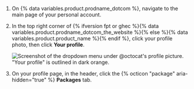 1. On {% data variables.product.prodname_dotcom %}, navigate to the main page of your personal account.
1. In the top right corner of {% ifversion fpt or ghec %}{% data variables.product.prodname_dotcom_the_website %}{% else %}{% data variables.product.product_name %}{% endif %}, click your profile photo, then click **Your profile**.

   ![Screenshot of the dropdown menu under @octocat's profile picture. "Your profile" is outlined in dark orange.](/assets/images/help/profile/top-right-avatar.png)
1. On your profile page, in the header, click the {% octicon "package" aria-hidden="true" %} **Packages** tab.
